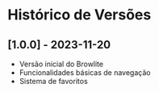 # Histórico de Versões

## [1.0.0] - 2023-11-20
- Versão inicial do Browlite
- Funcionalidades básicas de navegação
- Sistema de favoritos